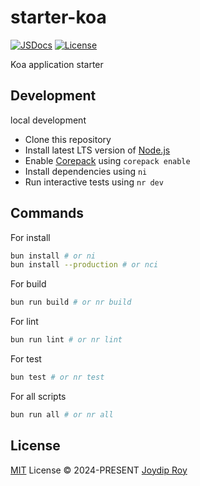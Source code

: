 # starter-koa

[![JSDocs][jsdocs-src]][jsdocs-href]
[![License][license-src]][license-href]

Koa application starter

## Development

<summary>local development</summary>

- Clone this repository
- Install latest LTS version of [Node.js](https://nodejs.org/en/)
- Enable [Corepack](https://github.com/nodejs/corepack) using `corepack enable`
- Install dependencies using `ni`
- Run interactive tests using `nr dev`

## Commands

For install

```sh
bun install # or ni
bun install --production # or nci
```

For build

```sh
bun run build # or nr build
```

For lint

```sh
bun run lint # or nr lint
```

For test

```sh
bun test # or nr test
```

For all scripts

```sh
bun run all # or nr all
```

## License

[MIT](./LICENSE) License © 2024-PRESENT [Joydip Roy](https://github.com/rjoydip)

<!-- Badges -->

[license-src]: https://img.shields.io/github/license/rjoydip/starter-koa.svg?style=flat&colorA=080f12&colorB=1fa669
[license-href]: https://github.com/rjoydip/starter-koa/blob/main/LICENSE
[jsdocs-src]: https://img.shields.io/badge/jsdocs-reference-080f12?style=flat&colorA=080f12&colorB=1fa669
[jsdocs-href]: https://www.jsdocs.io/package/starter-koa
